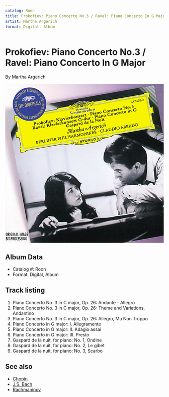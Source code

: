 ```yaml
---
catalog: Roon
title: Prokofiev: Piano Concerto No.3 / Ravel: Piano Concerto In G Major
artist: Martha Argerich
format: Digital, Album
---
```


# Prokofiev: Piano Concerto No.3 / Ravel: Piano Concerto In G Major

By Martha Argerich

![](../../assets/albumcovers/Martha_Argerich-Prokofiev-_Piano_Concerto_No3_-_Ravel-_Piano_Concerto_In_G_Major.png)

## Album Data

- Catalog #: Roon
- Format: Digital, Album


## Track listing


1. Piano Concerto No. 3 in C major, Op. 26: Andante - Allegro
2. Piano Concerto No. 3 in C major, Op. 26: Theme and Variations. Andantino
3. Piano Concerto No. 3 in C major, Op. 26: Allegro, Ma Non Troppo
4. Piano Concerto in G major: I. Allegramente
5. Piano Concerto in G major: II. Adagio assai
6. Piano Concerto in G major: III. Presto
7. Gaspard de la nuit, for piano: No. 1, Ondine
8. Gaspard de la nuit, for piano: No. 2, Le gibet
9. Gaspard de la nuit, for piano: No. 3, Scarbo


## See also

- [Chopin](Chopin-_Piano_Concerto_No_1_-_Liszt-_Piano_Concerto_No_1.md)
- [J.S. Bach](JS_Bach-_Toccata_In_C_Minor_BWV_911;_Partita_No2_In_C_Minor__BWV_826;_English_Suite_No2_In_A_Minor__BWV_807.md)
- [Rachmaninov](Rachmaninov-_Piano_Concerto_No3_-_Tchaikovsky-_Piano_Concerto_No1_Live.md)
